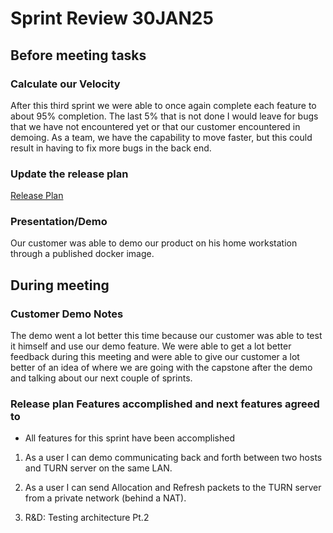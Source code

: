 # Sprint Review 30JAN25

## Before meeting tasks

### Calculate our Velocity

After this third sprint we were able to once again complete each feature to about 95% completion. The last 5% that is not done I would leave for bugs that we have not encountered yet or that our customer encountered in demoing. As a team, we have the capability to move faster, but this could result in having to fix more bugs in the back end. 

### Update the release plan

[Release Plan](Trippy-Mako\sprints\updatedReleasePlan.md)

### Presentation/Demo

Our customer was able to demo our product on his home workstation through a published docker image.

## During meeting

### Customer Demo Notes

The demo went a lot better this time because our customer was able to test it himself and use our demo feature. We were able to get a lot better feedback during this meeting and were able to give our customer a lot better of an idea of where we are going with the capstone after the demo and talking about our next couple of sprints.

### Release plan Features accomplished and next features agreed to

- All features for this sprint have been accomplished 

1. As a user I can demo communicating back and forth between two hosts and TURN server on the same LAN.

2. As a user I can send Allocation and Refresh packets to the TURN server from a private network (behind a NAT).

3. R&D: Testing architecture Pt.2
